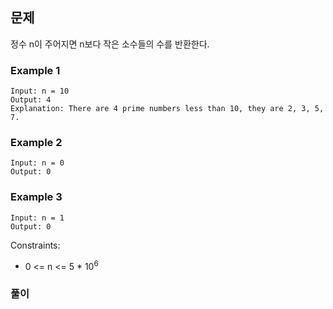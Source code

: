 ## 문제

정수 n이 주어지면 n보다 작은 소수들의 수를 반환한다.

### Example 1
```
Input: n = 10
Output: 4
Explanation: There are 4 prime numbers less than 10, they are 2, 3, 5, 7.
```

### Example 2
```
Input: n = 0
Output: 0
```

### Example 3
```
Input: n = 1
Output: 0
```

Constraints:

- 0 <= n <= 5 * 10<sup>6</sup>

### 풀이
```javascript

```

